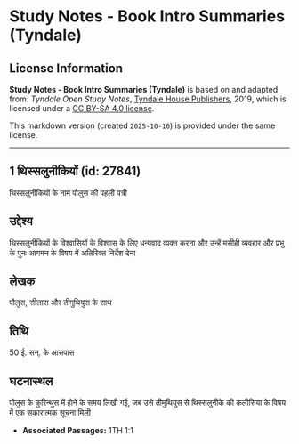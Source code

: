 # Study Notes - Book Intro Summaries (Tyndale)

## License Information

**Study Notes - Book Intro Summaries (Tyndale)** is based on and adapted from: _Tyndale Open Study Notes_, [Tyndale House Publishers](https://tyndaleopenresources.com/), 2019, which is licensed under a [CC BY-SA 4.0 license](https://creativecommons.org/licenses/by-sa/4.0/legalcode.en).

This markdown version (created `2025-10-16`) is provided under the same license.



--------------------------------

## 1 थिस्सलुनीकियों (id: 27841)

थिस्सलुनीकियों के नाम पौलुस की पहली पत्री

उद्देश्य
--------

थिस्सलुनीकियों के विश्वासियों के विश्वास के लिए धन्यवाद व्यक्त करना और उन्हें मसीही व्यवहार और प्रभु के पुनः आगमन के विषय में अतिरिक्त निर्देश देना

लेखक
----

पौलुस, सीलास और तीमुथियुस के साथ

तिथि
----

50 ई. सन्. के आसपास

घटनास्थल
--------

पौलुस के कुरिन्थुस में होने के समय लिखी गई, जब उसे तीमुथियुस से थिस्सलुनीके की कलीसिया के विषय में एक सकारात्मक सूचना मिली

* **Associated Passages:** 1TH 1:1

